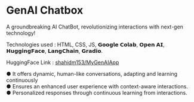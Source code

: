 # GenAI Chatbox

A groundbreaking AI ChatBot, revolutionizing interactions with next-gen technology!

Technologies used : HTML, CSS, JS, 𝗚𝗼𝗼𝗴𝗹𝗲 𝗖𝗼𝗹𝗮𝗯, 𝗢𝗽𝗲𝗻 𝗔𝗜, 𝗛𝘂𝗴𝗴𝗶𝗻𝗴𝗙𝗮𝗰𝗲, 𝗟𝗮𝗻𝗴𝗖𝗵𝗮𝗶𝗻, 𝗚𝗿𝗮𝗱𝗶𝗼.

HuggingFace Link : [shahidm153/MyGenAIApp]([shahidm153/MyGenAIApp](https://huggingface.co/spaces/shahidm153/MyGenAIApp))

● It offers dynamic, human-like conversations, adapting and learning continuously                  
● Ensures an enhanced user experience with context-aware interactions.                               
● Personalized responses through continuous learning from interactions.
